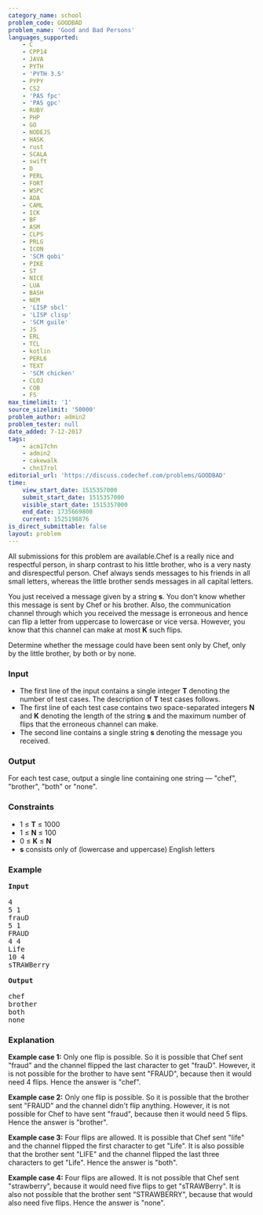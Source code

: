 ```yaml
---
category_name: school
problem_code: GOODBAD
problem_name: 'Good and Bad Persons'
languages_supported:
    - C
    - CPP14
    - JAVA
    - PYTH
    - 'PYTH 3.5'
    - PYPY
    - CS2
    - 'PAS fpc'
    - 'PAS gpc'
    - RUBY
    - PHP
    - GO
    - NODEJS
    - HASK
    - rust
    - SCALA
    - swift
    - D
    - PERL
    - FORT
    - WSPC
    - ADA
    - CAML
    - ICK
    - BF
    - ASM
    - CLPS
    - PRLG
    - ICON
    - 'SCM qobi'
    - PIKE
    - ST
    - NICE
    - LUA
    - BASH
    - NEM
    - 'LISP sbcl'
    - 'LISP clisp'
    - 'SCM guile'
    - JS
    - ERL
    - TCL
    - kotlin
    - PERL6
    - TEXT
    - 'SCM chicken'
    - CLOJ
    - COB
    - FS
max_timelimit: '1'
source_sizelimit: '50000'
problem_author: admin2
problem_tester: null
date_added: 7-12-2017
tags:
    - acm17chn
    - admin2
    - cakewalk
    - chn17rol
editorial_url: 'https://discuss.codechef.com/problems/GOODBAD'
time:
    view_start_date: 1515357000
    submit_start_date: 1515357000
    visible_start_date: 1515357000
    end_date: 1735669800
    current: 1525198876
is_direct_submittable: false
layout: problem
---
```

All submissions for this problem are available.Chef is a really nice and respectful person, in sharp contrast to his little brother, who is a very nasty and disrespectful person. Chef always sends messages to his friends in all small letters, whereas the little brother sends messages in all capital letters.

You just received a message given by a string **s**. You don't know whether this message is sent by Chef or his brother. Also, the communication channel through which you received the message is erroneous and hence can flip a letter from uppercase to lowercase or vice versa. However, you know that this channel can make at most **K** such flips.

Determine whether the message could have been sent only by Chef, only by the little brother, by both or by none.

### Input

- The first line of the input contains a single integer **T** denoting the number of test cases. The description of **T** test cases follows.
- The first line of each test case contains two space-separated integers **N** and **K** denoting the length of the string **s** and the maximum number of flips that the erroneous channel can make.
- The second line contains a single string **s** denoting the message you received.

### Output

For each test case, output a single line containing one string — "chef", "brother", "both" or "none".

### Constraints

- 1 ≤ **T** ≤ 1000
- 1 ≤ **N** ≤ 100
- 0 ≤ **K** ≤ **N**
- **s** consists only of (lowercase and uppercase) English letters

### Example

<pre>
<b>Input</b>

4
5 1
frauD
5 1
FRAUD
4 4
Life
10 4
sTRAWBerry

<b>Output</b>

chef
brother
both
none
</pre>
### Explanation

**Example case 1:** Only one flip is possible. So it is possible that Chef sent "fraud" and the channel flipped the last character to get "frauD". However, it is not possible for the brother to have sent "FRAUD", because then it would need 4 flips. Hence the answer is "chef".

**Example case 2:** Only one flip is possible. So it is possible that the brother sent "FRAUD" and the channel didn't flip anything. However, it is not possible for Chef to have sent "fraud", because then it would need 5 flips. Hence the answer is "brother".

**Example case 3:** Four flips are allowed. It is possible that Chef sent "life" and the channel flipped the first character to get "Life". It is also possible that the brother sent "LIFE" and the channel flipped the last three characters to get "Life". Hence the answer is "both".

**Example case 4:** Four flips are allowed. It is not possible that Chef sent "strawberry", because it would need five flips to get "sTRAWBerry". It is also not possible that the brother sent "STRAWBERRY", because that would also need five flips. Hence the answer is "none".
